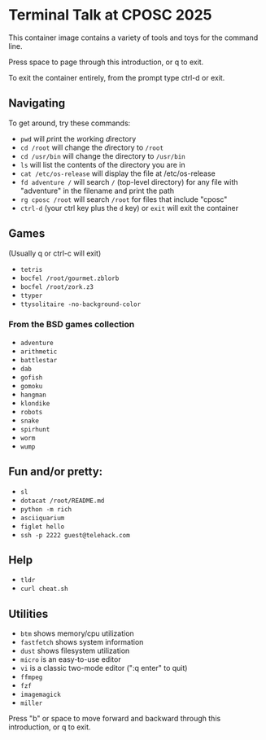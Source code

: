 # Terminal Talk at CPOSC 2025

This container image contains a variety of tools and toys for the command line.

Press space to page through this introduction, or q to exit.

To exit the container entirely, from the prompt type ctrl-d or exit.

## Navigating

To get around, try these commands:

- `pwd` will *p*rint the *w*orking *d*irectory
- `cd /root` will *c*hange the *d*irectory to `/root`
- `cd /usr/bin` will change the directory to `/usr/bin`
- `ls` will list the contents of the directory you are in
- `cat /etc/os-release` will display the file at /etc/os-release
- `fd adventure /` will search `/` (top-level directory) for any file with "adventure" in the filename and print the path
- `rg cposc /root` will search `/root` for files that include "cposc"
- `ctrl-d` (your ctrl key plus the `d` key) or `exit` will exit the container

## Games

(Usually q or ctrl-c will exit)

- `tetris`
- `bocfel /root/gourmet.zblorb`
- `bocfel /root/zork.z3`
- `ttyper`
- `ttysolitaire -no-background-color`

### From the BSD games collection

- `adventure`
- `arithmetic`
- `battlestar`
- `dab`
- `gofish`
- `gomoku`
- `hangman`
- `klondike`
- `robots`
- `snake`
- `spirhunt`
- `worm`
- `wump`

## Fun and/or pretty:
- `sl`
- `dotacat /root/README.md`
- `python -m rich`
- `asciiquarium`
- `figlet hello`
- `ssh -p 2222 guest@telehack.com`

## Help

- `tldr`
- `curl cheat.sh`

## Utilities

- `btm` shows memory/cpu utilization
- `fastfetch` shows system information
- `dust` shows filesystem utilization
- `micro` is an easy-to-use editor
- `vi` is a classic two-mode editor (":q enter" to quit)
- `ffmpeg`
- `fzf`
- `imagemagick`
- `miller`

Press "b" or space to move forward and backward through this introduction, or q to exit.
